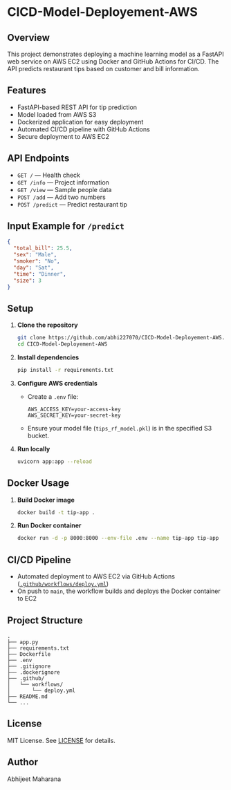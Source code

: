 # CICD-Model-Deployement-AWS

## Overview

This project demonstrates deploying a machine learning model as a FastAPI web service on AWS EC2 using Docker and GitHub Actions for CI/CD. The API predicts restaurant tips based on customer and bill information.

## Features

- FastAPI-based REST API for tip prediction
- Model loaded from AWS S3
- Dockerized application for easy deployment
- Automated CI/CD pipeline with GitHub Actions
- Secure deployment to AWS EC2

## API Endpoints

- `GET /` — Health check
- `GET /info` — Project information
- `GET /view` — Sample people data
- `POST /add` — Add two numbers
- `POST /predict` — Predict restaurant tip

## Input Example for `/predict`

```json
{
  "total_bill": 25.5,
  "sex": "Male",
  "smoker": "No",
  "day": "Sat",
  "time": "Dinner",
  "size": 3
}
```

## Setup

1. **Clone the repository**
   ```sh
   git clone https://github.com/abhi227070/CICD-Model-Deployement-AWS.git
   cd CICD-Model-Deployement-AWS
   ```

2. **Install dependencies**
   ```sh
   pip install -r requirements.txt
   ```

3. **Configure AWS credentials**
   - Create a `.env` file:
     ```
     AWS_ACCESS_KEY=your-access-key
     AWS_SECRET_KEY=your-secret-key
     ```
   - Ensure your model file (`tips_rf_model.pkl`) is in the specified S3 bucket.

4. **Run locally**
   ```sh
   uvicorn app:app --reload
   ```

## Docker Usage

1. **Build Docker image**
   ```sh
   docker build -t tip-app .
   ```

2. **Run Docker container**
   ```sh
   docker run -d -p 8000:8000 --env-file .env --name tip-app tip-app
   ```

## CI/CD Pipeline

- Automated deployment to AWS EC2 via GitHub Actions ([`.github/workflows/deploy.yml`](.github/workflows/deploy.yml))
- On push to `main`, the workflow builds and deploys the Docker container to EC2

## Project Structure

```
.
├── app.py
├── requirements.txt
├── Dockerfile
├── .env
├── .gitignore
├── .dockerignore
├── .github/
│   └── workflows/
│       └── deploy.yml
├── README.md
└── ...
```

## License

MIT License. See [LICENSE](LICENSE) for details.

## Author

Abhijeet Maharana